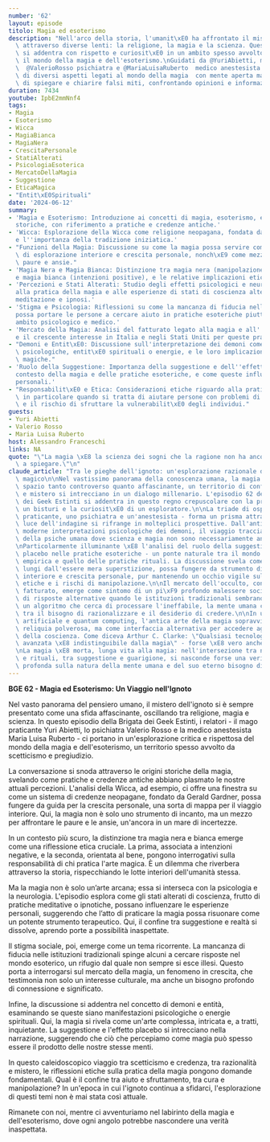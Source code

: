 ```yaml
---
number: '62'
layout: episode
titolo: Magia ed esoterismo
description: "Nell'arco della storia, l'umanit\xE0 ha affrontato il mistero dell'ignoto\
  \ attraverso diverse lenti: la religione, la magia e la scienza. Questo episodio\
  \ si addentra con rispetto e curiosit\xE0 in un ambito spesso avvolto da scetticismo:\
  \ il mondo della magia e dell'esoterismo.\nGuidati da @YuriAbietti, mago praticante,\
  \  @ValerioRosso psichiatra e @MariaLuisaRuberto  medico anestesista abbiamo discusso\
  \ di diversi aspetti legati al mondo della magia  con mente aperta ma critica, cercando\
  \ di spiegare e chiarire falsi miti, confrontando opinioni e informazioni."
duration: 7434
youtube: IpbE2mmNnf4
tags:
- Magia
- Esoterismo
- Wicca
- MagiaBianca
- MagiaNera
- CrescitaPersonale
- StatiAlterati
- PsicologiaEsoterica
- MercatoDellaMagia
- Suggestione
- EticaMagica
- "Entit\xE0Spirituali"
date: '2024-06-12'
summary:
- 'Magia e Esoterismo: Introduzione ai concetti di magia, esoterismo, e le loro origini
  storiche, con riferimento a pratiche e credenze antiche.'
- 'Wicca: Esplorazione della Wicca come religione neopagana, fondata da Gerald Gardner,
  e l''importanza della tradizione iniziatica.'
- "Funzioni della Magia: Discussione su come la magia possa servire come strumento\
  \ di esplorazione interiore e crescita personale, nonch\xE9 come mezzo per affrontare\
  \ paure e ansie."
- 'Magia Nera e Magia Bianca: Distinzione tra magia nera (manipolazione negativa)
  e magia bianca (intenzioni positive), e le relative implicazioni etiche.'
- 'Percezioni e Stati Alterati: Studio degli effetti psicologici e neurologici legati
  alla pratica della magia e alle esperienze di stati di coscienza alterati, come
  meditazione e ipnosi.'
- 'Stigma e Psicologia: Riflessioni su come la mancanza di fiducia nelle istituzioni
  possa portare le persone a cercare aiuto in pratiche esoteriche piuttosto che in
  ambito psicologico e medico.'
- 'Mercato della Magia: Analisi del fatturato legato alla magia e all''esoterismo,
  e il crescente interesse in Italia e negli Stati Uniti per queste pratiche.'
- "Demoni e Entit\xE0: Discussione sull'interpretazione dei demoni come manifestazioni\
  \ psicologiche, entit\xE0 spirituali o energie, e le loro implicazioni nelle pratiche\
  \ magiche."
- 'Ruolo della Suggestione: Importanza della suggestione e dell''effetto placebo nel
  contesto della magia e delle pratiche esoteriche, e come queste influenzino le esperienze
  personali.'
- "Responsabilit\xE0 e Etica: Considerazioni etiche riguardo alla pratica della magia,\
  \ in particolare quando si tratta di aiutare persone con problemi di salute mentale\
  \ e il rischio di sfruttare la vulnerabilit\xE0 degli individui."
guests:
- Yuri Abietti
- Valerio Rosso
- Maria Luisa Ruberto
host: Alessandro Franceschi
links: NA
quote: "\"La magia \xE8 la scienza dei sogni che la ragione non ha ancora imparato\
  \ a spiegare.\"\n"
claude_article: "Tra le pieghe dell'ignoto: un'esplorazione razionale del pensiero\
  \ magico\n\nNel vastissimo panorama della conoscenza umana, la magia occupa uno\
  \ spazio tanto controverso quanto affascinante, un territorio di confine dove razionalit\xE0\
  \ e mistero si intrecciano in un dialogo millenario. L'episodio 62 della Brigata\
  \ dei Geek Estinti si addentra in questo regno crepuscolare con la precisione di\
  \ un bisturi e la curiosit\xE0 di un esploratore.\n\nLa triade di ospiti - un mago\
  \ praticante, uno psichiatra e un'anestesista - forma un prisma attraverso cui la\
  \ luce dell'indagine si rifrange in molteplici prospettive. Dall'antica Wicca alle\
  \ moderne interpretazioni psicologiche dei demoni, il viaggio traccia una mappa\
  \ della psiche umana dove scienza e magia non sono necessariamente antagoniste.\n\
  \nParticolarmente illuminante \xE8 l'analisi del ruolo della suggestione e dell'effetto\
  \ placebo nelle pratiche esoteriche - un ponte naturale tra il mondo della medicina\
  \ empirica e quello delle pratiche rituali. La discussione svela come la magia,\
  \ lungi dall'essere mera superstizione, possa fungere da strumento di esplorazione\
  \ interiore e crescita personale, pur mantenendo un occhio vigile sulle implicazioni\
  \ etiche e i rischi di manipolazione.\n\nIl mercato dell'occulto, con il suo considerevole\
  \ fatturato, emerge come sintomo di un pi\xF9 profondo malessere sociale: la ricerca\
  \ di risposte alternative quando le istituzioni tradizionali sembrano fallire. Come\
  \ un algoritmo che cerca di processare l'ineffabile, la mente umana continua a oscillare\
  \ tra il bisogno di razionalizzare e il desiderio di credere.\n\nIn un'era di intelligenza\
  \ artificiale e quantum computing, l'antica arte della magia sopravvive, non come\
  \ reliquia polverosa, ma come interfaccia alternativa per accedere agli stati alterati\
  \ della coscienza. Come diceva Arthur C. Clarke: \"Qualsiasi tecnologia sufficientemente\
  \ avanzata \xE8 indistinguibile dalla magia\" - forse \xE8 vero anche il contrario.\n\
  \nLa magia \xE8 morta, lunga vita alla magia: nell'intersezione tra neuroscienze\
  \ e rituali, tra suggestione e guarigione, si nasconde forse una verit\xE0 pi\xF9\
  \ profonda sulla natura della mente umana e del suo eterno bisogno di trascendenza.\n"
---
```

**BGE 62 - Magia ed Esoterismo: Un Viaggio nell'Ignoto**

Nel vasto panorama del pensiero umano, il mistero dell'ignoto si è sempre presentato come una sfida affascinante, oscillando tra religione, magia e scienza. In questo episodio della Brigata dei Geek Estinti, i relatori - il mago praticante Yuri Abietti, lo psichiatra Valerio Rosso e la medico anestesista Maria Luisa Ruberto - ci portano in un'esplorazione critica e rispettosa del mondo della magia e dell'esoterismo, un territorio spesso avvolto da scetticismo e pregiudizio.

La conversazione si snoda attraverso le origini storiche della magia, svelando come pratiche e credenze antiche abbiano plasmato le nostre attuali percezioni. L'analisi della Wicca, ad esempio, ci offre una finestra su come un sistema di credenze neopagane, fondato da Gerald Gardner, possa fungere da guida per la crescita personale, una sorta di mappa per il viaggio interiore. Qui, la magia non è solo uno strumento di incanto, ma un mezzo per affrontare le paure e le ansie, un'ancora in un mare di incertezze.

In un contesto più scuro, la distinzione tra magia nera e bianca emerge come una riflessione etica cruciale. La prima, associata a intenzioni negative, e la seconda, orientata al bene, pongono interrogativi sulla responsabilità di chi pratica l'arte magica. È un dilemma che riverbera attraverso la storia, rispecchiando le lotte interiori dell'umanità stessa.

Ma la magia non è solo un’arte arcana; essa si interseca con la psicologia e la neurologia. L'episodio esplora come gli stati alterati di coscienza, frutto di pratiche meditative o ipnotiche, possano influenzare le esperienze personali, suggerendo che l’atto di praticare la magia possa risuonare come un potente strumento terapeutico. Qui, il confine tra suggestione e realtà si dissolve, aprendo porte a possibilità inaspettate.

Il stigma sociale, poi, emerge come un tema ricorrente. La mancanza di fiducia nelle istituzioni tradizionali spinge alcuni a cercare risposte nel mondo esoterico, un rifugio dal quale non sempre si esce illesi. Questo porta a interrogarsi sul mercato della magia, un fenomeno in crescita, che testimonia non solo un interesse culturale, ma anche un bisogno profondo di connessione e significato.

Infine, la discussione si addentra nel concetto di demoni e entità, esaminando se queste siano manifestazioni psicologiche o energie spirituali. Qui, la magia si rivela come un'arte complessa, intricata e, a tratti, inquietante. La suggestione e l'effetto placebo si intrecciano nella narrazione, suggerendo che ciò che percepiamo come magia può spesso essere il prodotto delle nostre stesse menti.

In questo caleidoscopico viaggio tra scetticismo e credenza, tra razionalità e mistero, le riflessioni etiche sulla pratica della magia pongono domande fondamentali. Qual è il confine tra aiuto e sfruttamento, tra cura e manipolazione? In un'epoca in cui l'ignoto continua a sfidarci, l'esplorazione di questi temi non è mai stata così attuale.

Rimanete con noi, mentre ci avventuriamo nel labirinto della magia e dell'esoterismo, dove ogni angolo potrebbe nascondere una verità inaspettata.
